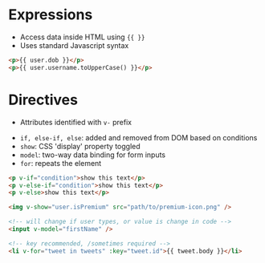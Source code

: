 # Expressions

- Access data inside HTML using `{{ }}`
- Uses standard Javascript syntax

```html
<p>{{ user.dob }}</p>
<p>{{ user.username.toUpperCase() }}</p>
```

# Directives

- Attributes identified with `v-` prefix

* `if, else-if, else`: added and removed from DOM based on conditions
* `show`: CSS 'display' property toggled
* `model`: two-way data binding for form inputs
* `for`: repeats the element

```html
<p v-if="condition">show this text</p>
<p v-else-if="condition">show this text</p>
<p v-else>show this text</p>

<img v-show="user.isPremium" src="path/to/premium-icon.png" />

<!-- will change if user types, or value is change in code -->
<input v-model="firstName" />

<!-- key recommended, /sometimes required -->
<li v-for="tweet in tweets" :key="tweet.id">{{ tweet.body }}</li>
```

